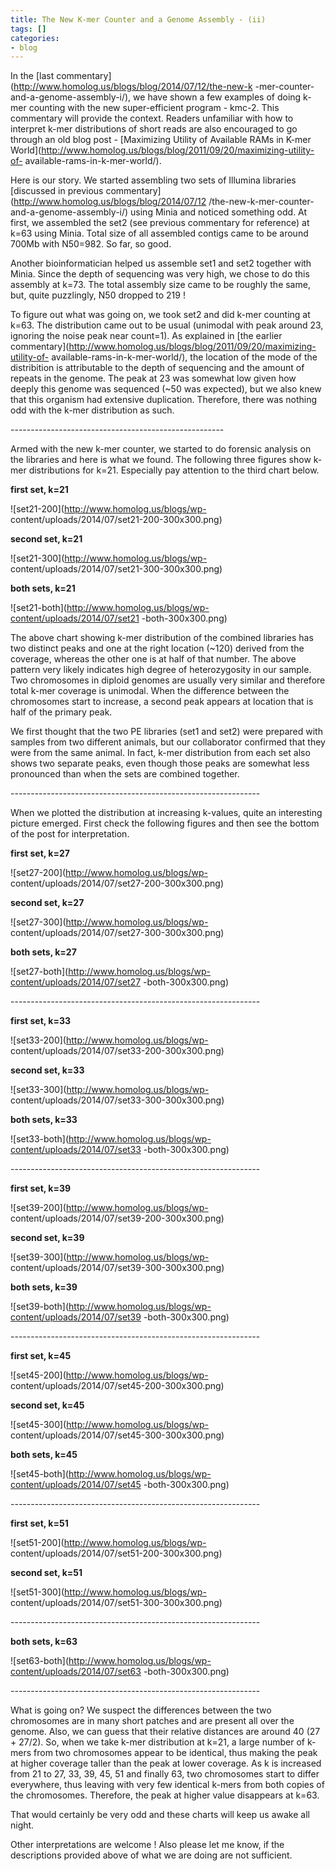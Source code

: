 ```yaml
---
title: The New K-mer Counter and a Genome Assembly - (ii)
tags: []
categories:
- blog
---
```

In the [last commentary](http://www.homolog.us/blogs/blog/2014/07/12/the-new-k
-mer-counter-and-a-genome-assembly-i/), we have shown a few examples of doing
k-mer counting with the new super-efficient program - kmc-2. This commentary
will provide the context. Readers unfamiliar with how to interpret k-mer
distributions of short reads are also encouraged to go through an old blog
post - [Maximizing Utility of Available RAMs in K-mer
World](http://www.homolog.us/blogs/blog/2011/09/20/maximizing-utility-of-
available-rams-in-k-mer-world/).
<!--more-->

Here is our story. We started assembling two sets of Illumina libraries
[discussed in previous commentary](http://www.homolog.us/blogs/blog/2014/07/12
/the-new-k-mer-counter-and-a-genome-assembly-i/) using Minia and noticed
something odd. At first, we assembled the set2 (see previous commentary for
reference) at k=63 using Minia. Total size of all assembled contigs came to be
around 700Mb with N50=982. So far, so good.

Another bioinformatician helped us assemble set1 and set2 together with Minia.
Since the depth of sequencing was very high, we chose to do this assembly at
k=73. The total assembly size came to be roughly the same, but, quite
puzzlingly, N50 dropped to 219 !

To figure out what was going on, we took set2 and did k-mer counting at k=63.
The distribution came out to be usual (unimodal with peak around 23, ignoring
the noise peak near count=1). As explained in [the earlier
commentary](http://www.homolog.us/blogs/blog/2011/09/20/maximizing-utility-of-
available-rams-in-k-mer-world/), the location of the mode of the distribition
is attributable to the depth of sequencing and the amount of repeats in the
genome. The peak at 23 was somewhat low given how deeply this genome was
sequenced (~50 was expected), but we also knew that this organism had
extensive duplication. Therefore, there was nothing odd with the k-mer
distribution as such.

\-----------------------------------------------------

Armed with the new k-mer counter, we started to do forensic analysis on the
libraries and here is what we found. The following three figures show k-mer
distributions for k=21. Especially pay attention to the third chart below.

**first set, k=21**

![set21-200](http://www.homolog.us/blogs/wp-
content/uploads/2014/07/set21-200-300x300.png)

**second set, k=21**

![set21-300](http://www.homolog.us/blogs/wp-
content/uploads/2014/07/set21-300-300x300.png)

**both sets, k=21**

![set21-both](http://www.homolog.us/blogs/wp-content/uploads/2014/07/set21
-both-300x300.png)

The above chart showing k-mer distribution of the combined libraries has two
distinct peaks and one at the right location (~120) derived from the coverage,
whereas the other one is at half of that number. The above pattern very likely
indicates high degree of heterozygosity in our sample. Two chromosomes in
diploid genomes are usually very similar and therefore total k-mer coverage is
unimodal. When the difference between the chromosomes start to increase, a
second peak appears at location that is half of the primary peak.

We first thought that the two PE libraries (set1 and set2) were prepared with
samples from two different animals, but our collaborator confirmed that they
were from the same animal. In fact, k-mer distribution from each set also
shows two separate peaks, even though those peaks are somewhat less pronounced
than when the sets are combined together.

\--------------------------------------------------------------

When we plotted the distribution at increasing k-values, quite an interesting
picture emerged. First check the following figures and then see the bottom of
the post for interpretation.

**first set, k=27**

![set27-200](http://www.homolog.us/blogs/wp-
content/uploads/2014/07/set27-200-300x300.png)

**second set, k=27**

![set27-300](http://www.homolog.us/blogs/wp-
content/uploads/2014/07/set27-300-300x300.png)

**both sets, k=27**

![set27-both](http://www.homolog.us/blogs/wp-content/uploads/2014/07/set27
-both-300x300.png)

\--------------------------------------------------------------

**first set, k=33**

![set33-200](http://www.homolog.us/blogs/wp-
content/uploads/2014/07/set33-200-300x300.png)

**second set, k=33**

![set33-300](http://www.homolog.us/blogs/wp-
content/uploads/2014/07/set33-300-300x300.png)

**both sets, k=33**

![set33-both](http://www.homolog.us/blogs/wp-content/uploads/2014/07/set33
-both-300x300.png)

\--------------------------------------------------------------

**first set, k=39**

![set39-200](http://www.homolog.us/blogs/wp-
content/uploads/2014/07/set39-200-300x300.png)

**second set, k=39**

![set39-300](http://www.homolog.us/blogs/wp-
content/uploads/2014/07/set39-300-300x300.png)

**both sets, k=39**

![set39-both](http://www.homolog.us/blogs/wp-content/uploads/2014/07/set39
-both-300x300.png)

\--------------------------------------------------------------

**first set, k=45**

![set45-200](http://www.homolog.us/blogs/wp-
content/uploads/2014/07/set45-200-300x300.png)

**second set, k=45**

![set45-300](http://www.homolog.us/blogs/wp-
content/uploads/2014/07/set45-300-300x300.png)

**both sets, k=45**

![set45-both](http://www.homolog.us/blogs/wp-content/uploads/2014/07/set45
-both-300x300.png)

\--------------------------------------------------------------

**first set, k=51**

![set51-200](http://www.homolog.us/blogs/wp-
content/uploads/2014/07/set51-200-300x300.png)

**second set, k=51**

![set51-300](http://www.homolog.us/blogs/wp-
content/uploads/2014/07/set51-300-300x300.png)

\--------------------------------------------------------------

**both sets, k=63**

![set63-both](http://www.homolog.us/blogs/wp-content/uploads/2014/07/set63
-both-300x300.png)

\--------------------------------------------------------------

What is going on? We suspect the differences between the two chromosomes are
in many short patches and are present all over the genome. Also, we can guess
that their relative distances are around 40 (27 + 27/2). So, when we take
k-mer distribution at k=21, a large number of k-mers from two chromosomes
appear to be identical, thus making the peak at higher coverage taller than
the peak at lower coverage. As k is increased from 21 to 27, 33, 39, 45, 51
and finally 63, two chromosomes start to differ everywhere, thus leaving with
very few identical k-mers from both copies of the chromosomes. Therefore, the
peak at higher value disappears at k=63.

That would certainly be very odd and these charts will keep us awake all
night.

Other interpretations are welcome ! Also please let me know, if the
descriptions provided above of what we are doing are not sufficient.

